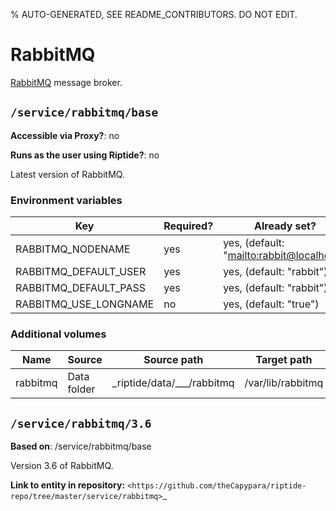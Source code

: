 % AUTO-GENERATED, SEE README_CONTRIBUTORS. DO NOT EDIT.

# RabbitMQ

[RabbitMQ] message broker.


## `/service/rabbitmq/base`

**Accessible via Proxy?**: no

**Runs as the user using Riptide?**: no

Latest version of RabbitMQ.

### Environment variables

| Key                   | Required? | Already set?                                | Example Value(s)          | Description |
| --------------------- | --------- | ------------------------------------------- | ------------------------- | ----------- |
| RABBITMQ_NODENAME     | yes       | yes, (default: "<mailto:rabbit@localhost>") | <mailto:rabbit@localhost> |             |
| RABBITMQ_DEFAULT_USER | yes       | yes, (default: "rabbit")                    | rabbit                    |             |
| RABBITMQ_DEFAULT_PASS | yes       | yes, (default: "rabbit")                    | rabbit                    |             |
| RABBITMQ_USE_LONGNAME | no        | yes, (default: "true")                      | true, false               |             |

### Additional volumes

| Name     | Source      | Source path                    | Target path       | Description   |
| -------- | ----------- | ------------------------------ | ----------------- | ------------- |
| rabbitmq | Data folder | \_riptide/data/\_\_\_/rabbitmq | /var/lib/rabbitmq | RabbitMQ Data |

## `/service/rabbitmq/3.6`

**Based on**: /service/rabbitmq/base

Version 3.6 of RabbitMQ.

**Link to entity in repository:** `<https://github.com/theCapypara/riptide-repo/tree/master/service/rabbitmq>`_

[rabbitmq]: https://www.rabbitmq.com/
